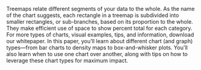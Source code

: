 Treemaps relate different segments of your data to the whole. As the name of the chart suggests, each rectangle in a treemap is subdivided into smaller rectangles, 
or sub-branches, based on its proportion to the whole. They make efficient use of space to show percent total for each category.
For more types of charts, visual examples, tips, and information, download our whitepaper. In this paper, you’ll learn about different chart (and graph) 
types—from bar charts to density maps to box-and-whisker plots. 
You'll also learn when to use one chart over another, along with tips on how to leverage these chart types for maximum impact.
